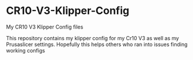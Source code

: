 # CR10-V3-Klipper-Config
My CR10 V3 Klipper Config files

This repository contains my klipper config for my Cr10 V3 as well as my Prusaslicer settings. Hopefully this helps others who ran into issues finding working configs
